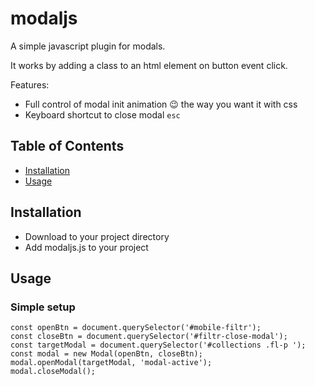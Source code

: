 # modaljs

A simple javascript plugin for modals. 

It works by adding a class to an html element on button event click.

Features:
- Full control of modal init animation 😉 the way you want it with css
- Keyboard shortcut to close modal `esc`

## Table of Contents

- [Installation](#installation)
- [Usage](#usage)

## Installation

- Download to your project directory
- Add modaljs.js to your project

## Usage

### Simple setup
```
const openBtn = document.querySelector('#mobile-filtr');
const closeBtn = document.querySelector('#filtr-close-modal');
const targetModal = document.querySelector('#collections .fl-p ');
const modal = new Modal(openBtn, closeBtn);
modal.openModal(targetModal, 'modal-active');
modal.closeModal();
```
